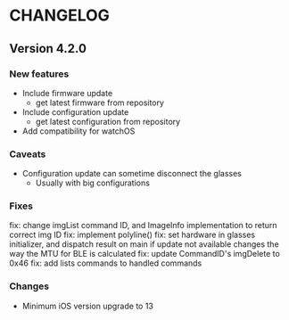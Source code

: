 # CHANGELOG

## Version 4.2.0

### New features
- Include firmware update
    - get latest firmware from repository
- Include configuration update
    - get latest configuration from repository
- Add compatibility for watchOS

### Caveats
- Configuration update can sometime disconnect the glasses
    - Usually with big configurations

### Fixes
fix: change imgList command ID, and ImageInfo implementation to return correct img ID
fix: implement polyline()
fix: set hardware in glasses initializer, and dispatch result on main if update not available
changes the way the MTU for BLE is calculated
fix: update CommandID's imgDelete to 0x46
fix: add lists commands to handled commands

### Changes
- Minimum iOS version upgrade to 13
